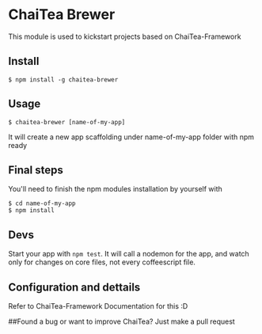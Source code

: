 ChaiTea Brewer  
===================  
This module is used to kickstart projects based on ChaiTea-Framework

## Install

	$ npm install -g chaitea-brewer

## Usage

	$ chaitea-brewer [name-of-my-app]

It will create a new app scaffolding under name-of-my-app folder with npm ready

## Final steps
You'll need to finish the npm modules installation by yourself with

	$ cd name-of-my-app
	$ npm install
	
## Devs
Start your app with ```npm test```. It will call a nodemon for the app, and watch only for changes on core files, not every coffeescript file.  

## Configuration and dettails
Refer to ChaiTea-Framework Documentation for this :D


##Found a bug or want to improve ChaiTea?
Just make a pull request
